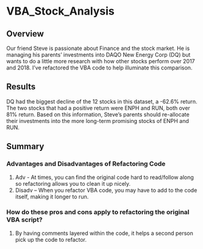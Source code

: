 # VBA_Stock_Analysis
## Overview 
Our friend Steve is passionate about Finance and the stock market. He is managing his parents’ investments into DAQO New Energy Corp (DQ) but wants to do a little more research with how other stocks perform over 2017 and 2018. 
I’ve refactored the VBA code to help illuminate this comparison.

## Results
DQ had the biggest decline of the 12 stocks in this dataset, a -62.6% return. The two stocks that had a positive return were ENPH and RUN, both over 81% return. Based on this information, Steve’s parents should re-allocate their investments into the more long-term promising stocks of ENPH and RUN.




## Summary
### Advantages and Disadvantages of Refactoring Code
1.	Adv - At times, you can find the original code hard to read/follow along so refactoring allows you to clean it up nicely.
2.	Disadv – When you refactor VBA code, you may have to add to the code itself, making it longer to run.
### How do these pros and cons apply to refactoring the original VBA script?
1.	By having comments layered within the code, it helps a second person pick up the code to refactor. 
